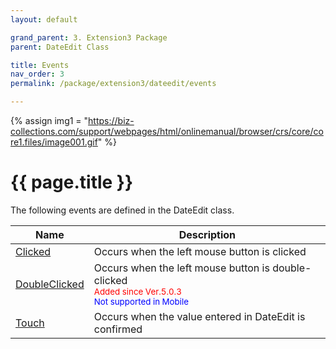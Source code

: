```yaml
---
layout: default

grand_parent: 3. Extension3 Package
parent: DateEdit Class

title: Events
nav_order: 3
permalink: /package/extension3/dateedit/events

---
```

{% assign img1 = "https://biz-collections.com/support/webpages/html/onlinemanual/browser/crs/core/core1.files/image001.gif" %}


# {{ page.title }}

The following events are defined in the DateEdit class.

|Name       | Description |
|----------	|-------------|
|[Clicked](/package/extension3/dateedit/events/clicked)|Occurs when the left mouse button is clicked|
|[DoubleClicked](/package/extension3/dateedit/events/doubleclicked)|Occurs when the left mouse button is double-clicked<br><small><span style="color:red">Added since Ver.5.0.3</span></small><br><small><span style="color:blue">Not supported in Mobile</span></small>|
|[Touch](/package/extension3/dateedit/events/touch)|Occurs when the value entered in DateEdit is confirmed|